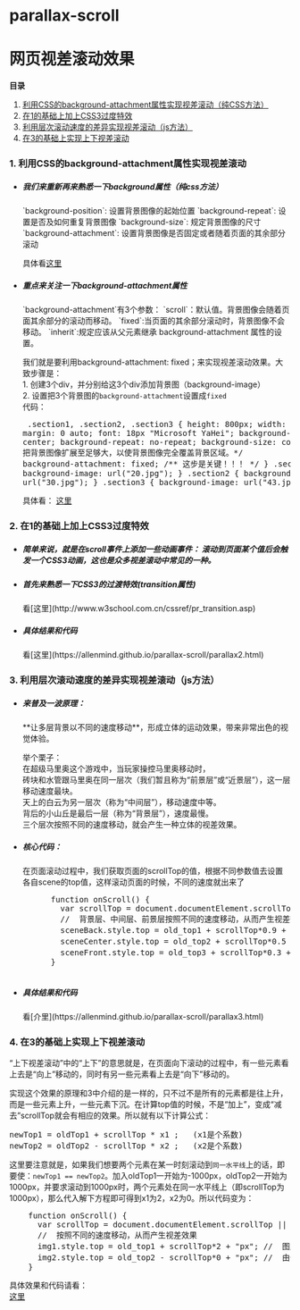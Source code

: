 # parallax-scroll  

<h1>网页视差滚动效果</h1>

**目录**    
1. [利用CSS的background-attachment属性实现视差滚动（纯CSS方法）](#chapter1)  
2. [在1的基础上加上CSS3过度特效](#chapter2)  
3. [利用层次滚动速度的差异实现视差滚动（js方法）](#chapter3)  
4. [在3的基础上实现上下视差滚动](#chapter4)


<h3 id="chapter1">1. 利用CSS的background-attachment属性实现视差滚动</h3>

* <h5>我们来重新再来熟悉一下background属性（纯css方法）</h5>  
	`background-position`: 设置背景图像的起始位置  
    `background-repeat`: 设置是否及如何重复背景图像  
    `background-size`: 规定背景图像的尺寸  
    `background-attachment`: 设置背景图像是否固定或者随着页面的其余部分滚动  

	具体看[这里](http://www.w3school.com.cn/cssref/pr_background.asp)  
* <h5>重点来关注一下background-attachment属性</h5>  
	`background-attachment`有3个参数：  
	`scroll`：默认值。背景图像会随着页面其余部分的滚动而移动。  
	`fixed`:当页面的其余部分滚动时，背景图像不会移动。  
	`inherit`:规定应该从父元素继承 background-attachment 属性的设置。  

	我们就是要利用background-attachment: fixed；来实现视差滚动效果。大致步骤是：  
		1. 创建3个div，并分别给这3个div添加背景图（background-image）  
		2. 设置把3个背景图的`background-attachment`设置成`fixed`  
		代码：  
		<pre>
		    .section1,
		    .section2,
		    .section3 {
		      height: 800px;
		      width: 1000px;
		      margin: 0 auto;
		      font: 18px "Microsoft YaHei";
		      background-position: center;
		      background-repeat: no-repeat;
		      background-size: cover;  /* 把背景图像扩展至足够大，以使背景图像完全覆盖背景区域。*/
		      background-attachment: fixed;  /** 这步是关键！！！ */
		    }
		    .section1 {
		      background-image: url("20.jpg");
		    }
		     .section2 {
		      background-image: url("30.jpg");
		    }
		    .section3 {
		      background-image: url("43.jpg");
		    } 
		</pre>

	具体看： [这里](https://allenmind.github.io/parallax-scroll/parallax.html)

<h3 id="chapter2">2. 在1的基础上加上CSS3过度特效</h3>

* <h5>简单来说，就是在scroll事件上添加一些动画事件： 滚动到页面某个值后会触发一个CSS3动画，这也是众多视差滚动中常见的一种。</h5>  
* <h5>首先来熟悉一下CSS3的过渡特效(transition属性)</h5>  
	看[这里](http://www.w3school.com.cn/cssref/pr_transition.asp)  
* <h5>具体结果和代码</h5>  
	看[这里](https://allenmind.github.io/parallax-scroll/parallax2.html)  

<h3 id="chapter3">3. 利用层次滚动速度的差异实现视差滚动（js方法）</h3>  

* <h5>来普及一波原理：</h5>  
	**让多层背景以不同的速度移动**，形成立体的运动效果，带来非常出色的视觉体验。  

	举个栗子：  
	在超级马里奥这个游戏中，当玩家操控马里奥移动时，  
	砖块和水管跟马里奥在同一层次（我们暂且称为“前景层”或“近景层”），这一层移动速度最块。  
	天上的白云为另一层次（称为“中间层”），移动速度中等。  
	背后的小山丘是最后一层（称为“背景层”），速度最慢。  
	三个层次按照不同的速度移动，就会产生一种立体的视差效果。  
* <h5>核心代码：</h5>  
	在页面滚动过程中，我们获取页面的scrollTop的值，根据不同参数值去设置各自scene的top值，这样滚动页面的时候，不同的速度就出来了
	<pre>
	    function onScroll() {
	      var scrollTop = document.documentElement.scrollTop || document.body.scrollTop; 
	      //  背景层、中间层、前景层按照不同的速度移动，从而产生视差效果
	      sceneBack.style.top = old_top1 + scrollTop*0.9 + "px"; //  背景层（速度最慢）
	      sceneCenter.style.top = old_top2 + scrollTop*0.5 + "px"; //中间层（速度中等）
	      sceneFront.style.top = old_top3 + scrollTop*0.3 + "px"; // 前景层（速度最快）
	    }
	</pre>  
* <h5>具体结果和代码</h5>  
	看[介里](https://allenmind.github.io/parallax-scroll/parallax3.html)

<h3 id="chapter4">4. 在3的基础上实现上下视差滚动</h3>  
“上下视差滚动”中的“上下”的意思就是，在页面向下滚动的过程中，有一些元素看上去是“向上”移动的，同时有另一些元素看上去是“向下”移动的。  

实现这个效果的原理和3中介绍的是一样的，只不过不是所有的元素都是往上升，而是一些元素上升，一些元素下沉。在计算top值的时候，不是“加上”，变成“减去”scrollTop就会有相应的效果。所以就有以下计算公式：  

<pre>
newTop1 = oldTop1 + scrollTop * x1 ;   (x1是个系数)
newTop2 = oldTop2 - scrollTop * x2 ;   (x2是个系数)
</pre>

这里要注意就是，如果我们想要两个元素在某一时刻滚动到`同一水平线`上的话，即要使：`newTop1 == newTop2`。加入oldTop1一开始为-1000px，oldTop2一开始为1000px，并要求滚动到1000px时，两个元素处在同一水平线上（即scrollTop为1000px），那么代入解下方程即可得到x1为2，x2为0。所以代码变为：  
<pre>
    function onScroll() {
      var scrollTop = document.documentElement.scrollTop || document.body.scrollTop; 
      //  按照不同的速度移动，从而产生视差效果
      img1.style.top = old_top1 + scrollTop*2 + "px"; //  图片1向上移动
      img2.style.top = old_top2 - scrollTop*0 + "px"; //  由于视差效果，当图片1向上移动，图片2只要按照原来速度（跟着滚动条滚动）即可营造视差效果，而且这样就可以把两个图片在某一时刻处于同一水平线上
    }
</pre>

具体效果和代码请看：  
[这里](https://allenmind.github.io/parallax-scroll/parallax4.html)
